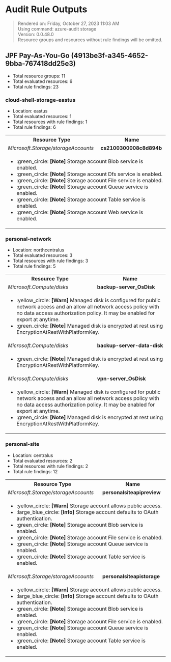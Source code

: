 # Audit Rule Outputs

> Rendered on: Friday, October 27, 2023 11:03 AM <br/>
> Using command: azure-audit storage <br/>
> Version: 0.0.48.0 <br/>
> Resource groups and resources without rule findings will be omitted.

## JPF Pay-As-You-Go (4913be3f-a345-4652-9bba-767418dd25e3)

- Total resource groups: 11
- Total evaluated resources: 6
- Total rule findings: 23

### cloud-shell-storage-eastus

- Location: eastus
- Total evaluated resources: 1
- Total resources with rule findings: 1
- Total rule findings: 6

<table>
<tr>
<th>Resource Type</th>
<th>Name</th>
</tr>
<tr>
<td><em>Microsoft.Storage/storageAccounts</em></td>
<td><strong>cs2100300008c8d894b</strong></td>
</tr>
<tr>
<td colspan="2">
<ul>
<li>
:green_circle:
<strong>[Note]</strong>
Storage account Blob service is enabled.
</li>
<li>
:green_circle:
<strong>[Note]</strong>
Storage account Dfs service is enabled.
</li>
<li>
:green_circle:
<strong>[Note]</strong>
Storage account File service is enabled.
</li>
<li>
:green_circle:
<strong>[Note]</strong>
Storage account Queue service is enabled.
</li>
<li>
:green_circle:
<strong>[Note]</strong>
Storage account Table service is enabled.
</li>
<li>
:green_circle:
<strong>[Note]</strong>
Storage account Web service is enabled.
</li>
</ul>
</td>
</tr>
</table>

### personal-network

- Location: northcentralus
- Total evaluated resources: 3
- Total resources with rule findings: 3
- Total rule findings: 5

<table>
<tr>
<th>Resource Type</th>
<th>Name</th>
</tr>
<tr>
<td><em>Microsoft.Compute/disks</em></td>
<td><strong>backup-server_OsDisk</strong></td>
</tr>
<tr>
<td colspan="2">
<ul>
<li>
:yellow_circle:
<strong>[Warn]</strong>
Managed disk is configured for public network access and an allow all network access policy with no data access authorization policy. It may be enabled for export at anytime.
</li>
<li>
:green_circle:
<strong>[Note]</strong>
Managed disk is encrypted at rest using EncryptionAtRestWithPlatformKey.
</li>
</ul>
</td>
</tr>
<tr>
<td><em>Microsoft.Compute/disks</em></td>
<td><strong>backup-server-data-disk</strong></td>
</tr>
<tr>
<td colspan="2">
<ul>
<li>
:green_circle:
<strong>[Note]</strong>
Managed disk is encrypted at rest using EncryptionAtRestWithPlatformKey.
</li>
</ul>
</td>
</tr>
<tr>
<td><em>Microsoft.Compute/disks</em></td>
<td><strong>vpn-server_OsDisk</strong></td>
</tr>
<tr>
<td colspan="2">
<ul>
<li>
:yellow_circle:
<strong>[Warn]</strong>
Managed disk is configured for public network access and an allow all network access policy with no data access authorization policy. It may be enabled for export at anytime.
</li>
<li>
:green_circle:
<strong>[Note]</strong>
Managed disk is encrypted at rest using EncryptionAtRestWithPlatformKey.
</li>
</ul>
</td>
</tr>
</table>

### personal-site

- Location: centralus
- Total evaluated resources: 2
- Total resources with rule findings: 2
- Total rule findings: 12

<table>
<tr>
<th>Resource Type</th>
<th>Name</th>
</tr>
<tr>
<td><em>Microsoft.Storage/storageAccounts</em></td>
<td><strong>personalsiteapipreview</strong></td>
</tr>
<tr>
<td colspan="2">
<ul>
<li>
:yellow_circle:
<strong>[Warn]</strong>
Storage account allows public access.
</li>
<li>
:large_blue_circle:
<strong>[Info]</strong>
Storage account defaults to OAuth authentication.
</li>
<li>
:green_circle:
<strong>[Note]</strong>
Storage account Blob service is enabled.
</li>
<li>
:green_circle:
<strong>[Note]</strong>
Storage account File service is enabled.
</li>
<li>
:green_circle:
<strong>[Note]</strong>
Storage account Queue service is enabled.
</li>
<li>
:green_circle:
<strong>[Note]</strong>
Storage account Table service is enabled.
</li>
</ul>
</td>
</tr>
<tr>
<td><em>Microsoft.Storage/storageAccounts</em></td>
<td><strong>personalsiteapistorage</strong></td>
</tr>
<tr>
<td colspan="2">
<ul>
<li>
:yellow_circle:
<strong>[Warn]</strong>
Storage account allows public access.
</li>
<li>
:large_blue_circle:
<strong>[Info]</strong>
Storage account defaults to OAuth authentication.
</li>
<li>
:green_circle:
<strong>[Note]</strong>
Storage account Blob service is enabled.
</li>
<li>
:green_circle:
<strong>[Note]</strong>
Storage account File service is enabled.
</li>
<li>
:green_circle:
<strong>[Note]</strong>
Storage account Queue service is enabled.
</li>
<li>
:green_circle:
<strong>[Note]</strong>
Storage account Table service is enabled.
</li>
</ul>
</td>
</tr>
</table>
